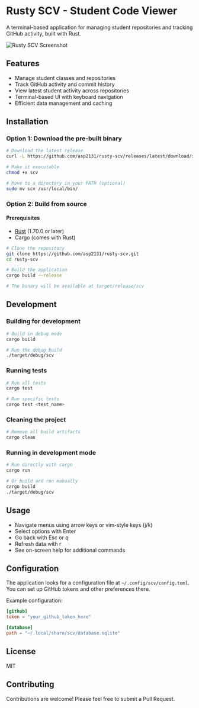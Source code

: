 # Rusty SCV - Student Code Viewer

A terminal-based application for managing student repositories and tracking GitHub activity, built with Rust.

![Rusty SCV Screenshot](docs/images/screenshot.png)

## Features

- Manage student classes and repositories
- Track GitHub activity and commit history
- View latest student activity across repositories
- Terminal-based UI with keyboard navigation
- Efficient data management and caching

## Installation

### Option 1: Download the pre-built binary

```bash
# Download the latest release
curl -L https://github.com/asp2131/rusty-scv/releases/latest/download/scv-macos -o scv

# Make it executable
chmod +x scv

# Move to a directory in your PATH (optional)
sudo mv scv /usr/local/bin/
```

### Option 2: Build from source

#### Prerequisites

- [Rust](https://www.rust-lang.org/tools/install) (1.70.0 or later)
- Cargo (comes with Rust)

```bash
# Clone the repository
git clone https://github.com/asp2131/rusty-scv.git
cd rusty-scv

# Build the application
cargo build --release

# The binary will be available at target/release/scv
```

## Development

### Building for development

```bash
# Build in debug mode
cargo build

# Run the debug build
./target/debug/scv
```

### Running tests

```bash
# Run all tests
cargo test

# Run specific tests
cargo test <test_name>
```

### Cleaning the project

```bash
# Remove all build artifacts
cargo clean
```

### Running in development mode

```bash
# Run directly with cargo
cargo run

# Or build and run manually
cargo build
./target/debug/scv
```

## Usage

- Navigate menus using arrow keys or vim-style keys (j/k)
- Select options with Enter
- Go back with Esc or q
- Refresh data with r
- See on-screen help for additional commands

## Configuration

The application looks for a configuration file at `~/.config/scv/config.toml`. You can set up GitHub tokens and other preferences there.

Example configuration:
```toml
[github]
token = "your_github_token_here"

[database]
path = "~/.local/share/scv/database.sqlite"
```

## License

MIT

## Contributing

Contributions are welcome! Please feel free to submit a Pull Request.
